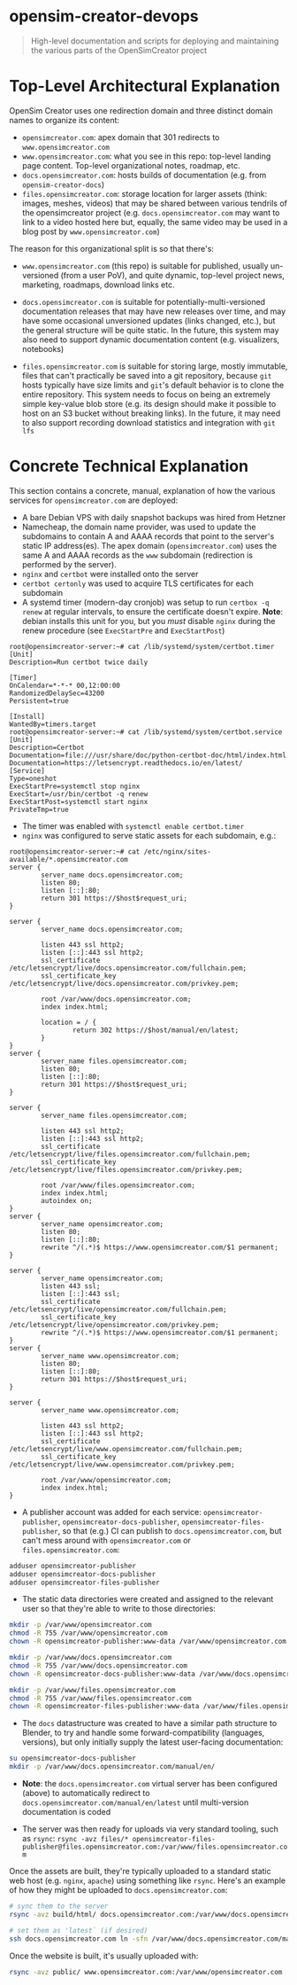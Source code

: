 # opensim-creator-devops

> High-level documentation and scripts for deploying and maintaining the various
> parts of the OpenSimCreator project


# Top-Level Architectural Explanation

OpenSim Creator uses one redirection domain and three distinct domain names to
organize its content:

- `opensimcreator.com`: apex domain that 301 redirects to `www.opensimcreator.com`
- `www.opensimcreator.com`: what you see in this repo: top-level landing page
  content. Top-level organizational notes, roadmap, etc.
- `docs.opensimcreator.com`: hosts builds of documentation (e.g. from
  `opensim-creator-docs`)
- `files.opensimcreator.com`: storage location for larger assets (think: images,
   meshes, videos) that may be shared between various tendrils of the opensimcreator
   project (e.g. `docs.opensimcreator.com` may want to link to a video hosted
   here but, equally, the same video may be used in a blog post by
   `www.opensimcreator.com`)

The reason for this organizational split is so that there's:

- `www.opensimcreator.com` (this repo) is suitable for published, usually
  un-versioned (from a user PoV), and quite dynamic, top-level project news,
  marketing, roadmaps, download links etc.

- `docs.opensimcreator.com` is suitable for potentially-multi-versioned
  documentation releases that may have new releases over time, and may have some
  occasional unversioned updates (links changed, etc.), but the general structure
  will be quite static. In the future, this system may also need to support
  dynamic documentation content (e.g. visualizers, notebooks)

- `files.opensimcreator.com` is suitable for storing large, mostly immutable,
  files that can't practically be saved into a git repository, because `git`
  hosts typically have size limits and  `git`'s default behavior is to clone
  the entire repository. This system needs to focus on being an extremely simple
  key-value blob store (e.g. its design should make it possible to host on an
  S3 bucket without breaking links). In the future, it may need to also support
  recording download statistics and integration with `git lfs`


# Concrete Technical Explanation

This section contains a concrete, manual, explanation of how the various services
for `opensimcreator.com` are deployed:

- A bare Debian VPS with daily snapshot backups was hired from Hetzner
- Namecheap, the domain name provider, was used to update the subdomains to
  contain A and AAAA records that point to the server's static IP address(es). The
  apex domain (`opensimcreator.com`) uses the same A and AAAA records as the `www`
  subdomain (redirection is performed by the server).
- `nginx` and `certbot` were installed onto the server
- `certbot certonly` was used to acquire TLS certificates for each subdomain
- A systemd timer (modern-day cronjob) was setup to run `certbox -q renew` at
  regular intervals, to ensure the certificate doesn't expire. **Note**: debian
  installs this unit for you, but you _must_ disable `nginx` during the renew
  procedure (see `ExecStartPre` and `ExecStartPost`)

```text
root@opensimcreator-server:~# cat /lib/systemd/system/certbot.timer
[Unit]
Description=Run certbot twice daily

[Timer]
OnCalendar=*-*-* 00,12:00:00
RandomizedDelaySec=43200
Persistent=true

[Install]
WantedBy=timers.target
root@opensimcreator-server:~# cat /lib/systemd/system/certbot.service
[Unit]
Description=Certbot
Documentation=file:///usr/share/doc/python-certbot-doc/html/index.html
Documentation=https://letsencrypt.readthedocs.io/en/latest/
[Service]
Type=oneshot
ExecStartPre=systemctl stop nginx
ExecStart=/usr/bin/certbot -q renew
ExecStartPost=systemctl start nginx
PrivateTmp=true
```

- The timer was enabled with `systemctl enable certbot.timer`
- `nginx` was configured to serve static assets for each subdomain, e.g.:

```text
root@opensimcreator-server:~# cat /etc/nginx/sites-available/*.opensimcreator.com
server {
        server_name docs.opensimcreator.com;
        listen 80;
        listen [::]:80;
        return 301 https://$host$request_uri;
}

server {
        server_name docs.opensimcreator.com;

        listen 443 ssl http2;
        listen [::]:443 ssl http2;
        ssl_certificate /etc/letsencrypt/live/docs.opensimcreator.com/fullchain.pem;
        ssl_certificate_key /etc/letsencrypt/live/docs.opensimcreator.com/privkey.pem;

        root /var/www/docs.opensimcreator.com;
        index index.html;

        location = / {
                return 302 https://$host/manual/en/latest;
        }
}
server {
        server_name files.opensimcreator.com;
        listen 80;
        listen [::]:80;
        return 301 https://$host$request_uri;
}

server {
        server_name files.opensimcreator.com;

        listen 443 ssl http2;
        listen [::]:443 ssl http2;
        ssl_certificate /etc/letsencrypt/live/files.opensimcreator.com/fullchain.pem;
        ssl_certificate_key /etc/letsencrypt/live/files.opensimcreator.com/privkey.pem;

        root /var/www/files.opensimcreator.com;
        index index.html;
        autoindex on;
}
server {
        server_name opensimcreator.com;
        listen 80;
        listen [::]:80;
        rewrite ^/(.*)$ https://www.opensimcreator.com/$1 permanent;
}

server {
        server_name opensimcreator.com;
        listen 443 ssl;
        listen [::]:443 ssl;
        ssl_certificate /etc/letsencrypt/live/opensimcreator.com/fullchain.pem;
        ssl_certificate_key /etc/letsencrypt/live/opensimcreator.com/privkey.pem;
        rewrite ^/(.*)$ https://www.opensimcreator.com/$1 permanent;
}
server {
        server_name www.opensimcreator.com;
        listen 80;
        listen [::]:80;
        return 301 https://$host$request_uri;
}

server {
        server_name www.opensimcreator.com;

        listen 443 ssl http2;
        listen [::]:443 ssl http2;
        ssl_certificate /etc/letsencrypt/live/www.opensimcreator.com/fullchain.pem;
        ssl_certificate_key /etc/letsencrypt/live/www.opensimcreator.com/privkey.pem;

        root /var/www/opensimcreator.com;
        index index.html;
}
```

- A publisher account was added for each service: `opensimcreator-publisher`,
  `opensimcreator-docs-publisher`, `opensimcreator-files-publisher`, so that
  (e.g.) CI can publish to `docs.opensimcreator.com`, but can't mess around with
  `opensimcreator.com` or `files.opensimcreator.com`:

```bash
adduser opensimcreator-publisher
adduser opensimcreator-docs-publisher
adduser opensimcreator-files-publisher
```

- The static data directories were created and assigned to the relevant user so
  that they're able to write to those directories:

```bash
mkdir -p /var/www/opensimcreator.com
chmod -R 755 /var/www/opensimcreator.com
chown -R opensimcreator-publisher:www-data /var/www/opensimcreator.com

mkdir -p /var/www/docs.opensimcreator.com
chmod -R 755 /var/www/docs.opensimcreator.com
chown -R opensimcreator-docs-publisher:www-data /var/www/docs.opensimcreator.com

mkdir -p /var/www/files.opensimcreator.com
chmod -R 755 /var/www/files.opensimcreator.com
chown -R opensimcreator-files-publisher:www-data /var/www/files.opensimcreator.com
```

- The `docs` datastructure was created to have a similar path structure to Blender,
  to try and handle some forward-compatibility (languages, versions), but only initially
  supply the latest user-facing documentation:

```bash
su opensimcreator-docs-publisher
mkdir -p /var/www/docs.opensimcreator.com/manual/en/
```

- **Note**: the `docs.opensimcreator.com` virtual server has been configured
  (above) to automatically redirect to `docs.opensimcreator.com/manual/en/latest`
  until multi-version documentation is coded

- The server was then ready for uploads via very standard tooling, such as
  `rsync`: `rsync -avz files/* opensimcreator-files-publisher@files.opensimcreator.com:/var/www/files.opensimcreator.com`



Once the assets are built, they're typically uploaded to a standard static
web host (e.g. `nginx`, `apache`) using something like `rsync`. Here's an
example of how they might be uploaded to `docs.opensimcreator.com`:

```bash
# sync them to the server
rsync -avz build/html/ docs.opensimcreator.com:/var/www/docs.opensimcreator.com/manual/en/VERSION

# set them as 'latest` (if desired)
ssh docs.opensimcreator.com ln -sfn /var/www/docs.opensimcreator.com/manual/en/0.5.12 /var/www/docs.opensimcreator.com/manual/en/latest
```

Once the website is built, it's usually uploaded with:

```bash
rsync -avz public/ www.opensimcreator.com:/var/www/opensimcreator.com
```